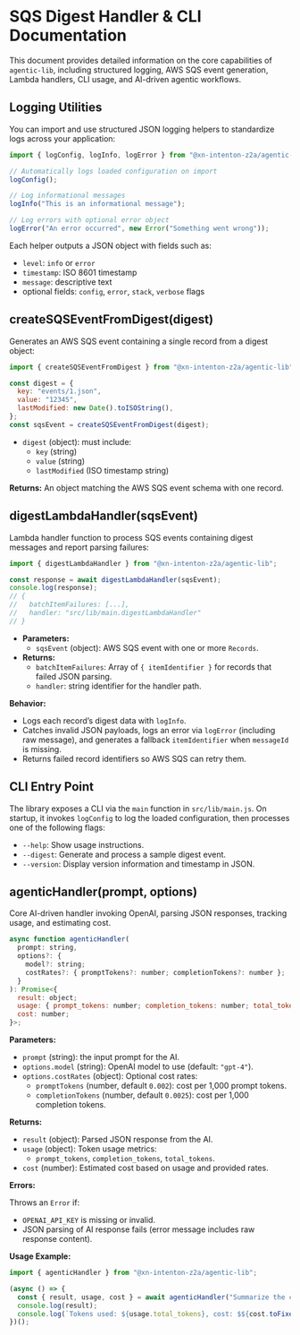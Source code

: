 # SQS Digest Handler & CLI Documentation

This document provides detailed information on the core capabilities of `agentic-lib`, including structured logging, AWS SQS event generation, Lambda handlers, CLI usage, and AI-driven agentic workflows.

## Logging Utilities

You can import and use structured JSON logging helpers to standardize logs across your application:

```js
import { logConfig, logInfo, logError } from "@xn-intenton-z2a/agentic-lib";

// Automatically logs loaded configuration on import
logConfig();

// Log informational messages
logInfo("This is an informational message");

// Log errors with optional error object
logError("An error occurred", new Error("Something went wrong"));
```

Each helper outputs a JSON object with fields such as:

- `level`: `info` or `error`
- `timestamp`: ISO 8601 timestamp
- `message`: descriptive text
- optional fields: `config`, `error`, `stack`, `verbose` flags

## createSQSEventFromDigest(digest)

Generates an AWS SQS event containing a single record from a digest object:

```js
import { createSQSEventFromDigest } from "@xn-intenton-z2a/agentic-lib";

const digest = {
  key: "events/1.json",
  value: "12345",
  lastModified: new Date().toISOString(),
};
const sqsEvent = createSQSEventFromDigest(digest);
```

- `digest` (object): must include:
  - `key` (string)
  - `value` (string)
  - `lastModified` (ISO timestamp string)

**Returns:** An object matching the AWS SQS event schema with one record.

## digestLambdaHandler(sqsEvent)

Lambda handler function to process SQS events containing digest messages and report parsing failures:

```js
import { digestLambdaHandler } from "@xn-intenton-z2a/agentic-lib";

const response = await digestLambdaHandler(sqsEvent);
console.log(response);
// {
//   batchItemFailures: [...],
//   handler: "src/lib/main.digestLambdaHandler"
// }
```

- **Parameters:**
  - `sqsEvent` (object): AWS SQS event with one or more `Records`.
- **Returns:**
  - `batchItemFailures`: Array of `{ itemIdentifier }` for records that failed JSON parsing.
  - `handler`: string identifier for the handler path.

**Behavior:**

- Logs each record’s digest data with `logInfo`.
- Catches invalid JSON payloads, logs an error via `logError` (including raw message), and generates a fallback `itemIdentifier` when `messageId` is missing.
- Returns failed record identifiers so AWS SQS can retry them.

## CLI Entry Point

The library exposes a CLI via the `main` function in `src/lib/main.js`. On startup, it invokes `logConfig` to log the loaded configuration, then processes one of the following flags:

- `--help`: Show usage instructions.
- `--digest`: Generate and process a sample digest event.
- `--version`: Display version information and timestamp in JSON.

## agenticHandler(prompt, options)

Core AI-driven handler invoking OpenAI, parsing JSON responses, tracking usage, and estimating cost.

```js
async function agenticHandler(
  prompt: string,
  options?: {
    model?: string;
    costRates?: { promptTokens?: number; completionTokens?: number };
  }
): Promise<{
  result: object;
  usage: { prompt_tokens: number; completion_tokens: number; total_tokens: number };
  cost: number;
}>;
```

**Parameters:**

- `prompt` (string): the input prompt for the AI.
- `options.model` (string): OpenAI model to use (default: `"gpt-4"`).
- `options.costRates` (object): Optional cost rates:
  - `promptTokens` (number, default `0.002`): cost per 1,000 prompt tokens.
  - `completionTokens` (number, default `0.0025`): cost per 1,000 completion tokens.

**Returns:**

- `result` (object): Parsed JSON response from the AI.
- `usage` (object): Token usage metrics:
  - `prompt_tokens`, `completion_tokens`, `total_tokens`.
- `cost` (number): Estimated cost based on usage and provided rates.

**Errors:**

Throws an `Error` if:

- `OPENAI_API_KEY` is missing or invalid.
- JSON parsing of AI response fails (error message includes raw response content).

**Usage Example:**

```js
import { agenticHandler } from "@xn-intenton-z2a/agentic-lib";

(async () => {
  const { result, usage, cost } = await agenticHandler("Summarize the commit history.");
  console.log(result);
  console.log(`Tokens used: ${usage.total_tokens}, cost: $${cost.toFixed(4)}`);
})();
```